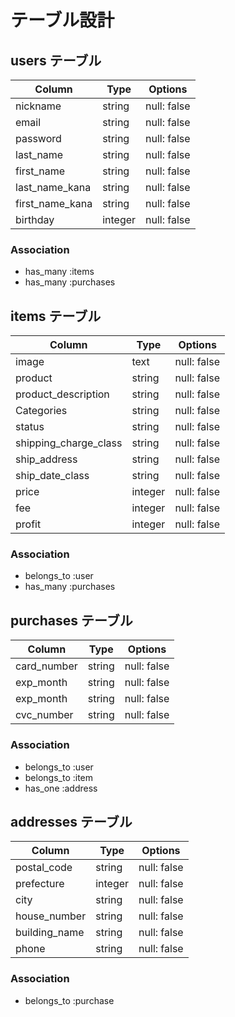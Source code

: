 # テーブル設計

## users テーブル

| Column          | Type   | Options     |
| --------------- | ------ | ----------- |
| nickname        | string | null: false |
| email           | string | null: false |
| password        | string | null: false |
| last_name       | string | null: false |
| first_name      | string | null: false |
| last_name_kana  | string | null: false |
| first_name_kana | string | null: false |
| birthday      | integer | null: false |

### Association

- has_many :items
- has_many :purchases


## items テーブル

| Column                | Type   | Options     |
| --------------------- | ------ | ----------- |
| image                 | text   | null: false |
| product               | string | null: false |
| product_description   | string | null: false |
| Categories            | string | null: false |
| status                | string | null: false |
| shipping_charge_class | string | null: false |
| ship_address          | string | null: false |
| ship_date_class       | string | null: false |
| price                 | integer | null: false |
| fee                   | integer | null: false |
| profit                | integer | null: false |

### Association

- belongs_to :user
- has_many :purchases


## purchases テーブル

| Column      | Type   | Options     |
| ----------- | ------ | ----------- |
| card_number | string | null: false |
| exp_month   | string | null: false |
| exp_month   | string | null: false |
| cvc_number  | string | null: false |

### Association

- belongs_to :user
- belongs_to :item
- has_one :address


## addresses テーブル

| Column        | Type   | Options     |
| ------------- | ------ | ----------- |
| postal_code   | string | null: false |
| prefecture    | integer | null: false |
| city          | string | null: false |
| house_number  | string | null: false |
| building_name | string | null: false |
| phone         | string | null: false |

### Association

- belongs_to :purchase
